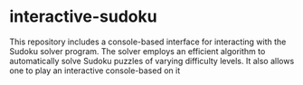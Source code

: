 # interactive-sudoku
 This repository includes a console-based interface for interacting with the Sudoku solver program. The solver employs an efficient algorithm to automatically solve Sudoku puzzles of varying difficulty levels. It also allows one to play an interactive console-based on it
